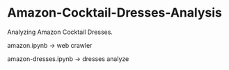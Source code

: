 # Amazon-Cocktail-Dresses-Analysis

Analyzing Amazon Cocktail Dresses.

amazon.ipynb -> web crawler

amazon-dresses.ipynb -> dresses analyze
